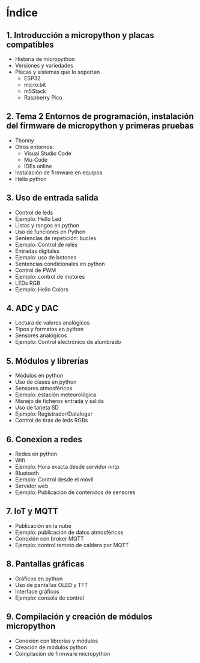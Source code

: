 # Índice

## 1. Introducción a micropython y placas compatibles

* Historia de micropython
* Versiones y variedades
* Placas y sistemas que lo soportan
    * ESP32
    * micro:bit
    * m5Stack
    * Raspberry Pico

## 2. Tema 2 Entornos de programación, instalación del firmware de micropython y primeras pruebas
* Thonny
* Otros entornos:
    * Visual Studio Code
    * Mu-Code
    * IDEs online
* Instalación de firmware en equipos    
* Hello python

## 3. Uso de entrada salida
* Control de leds
* Ejemplo: Hello Led
* Listas y rangos en python
* Uso de funciones en Python
* Sentencias de repetición: bucles
* Ejemplo: Control de relés
* Entradas digitales
* Ejemplo: uso de botones
* Sentencias condicionales en python
* Control de PWM
* Ejemplo: control de motores
* LEDs RGB
* Ejemplo: Hello Colors

## 4. ADC y DAC
* Lectura de valores analógicos
* Tipos y formatos en python
* Sensores analógicos
* Ejemplo: Control electrónico de alumbrado 

## 5. Módulos y librerías
* Módulos en python
* Uso de clases en python
* Sensores atmosféricos
* Ejemplo: estación meteorológica
* Manejo de ficheros entrada y salida
* Uso de tarjeta SD
* Ejemplo: Registrador/Dataloger
* Control de tiras de leds RGBs

## 6. Conexion a redes
* Redes en python
* Wifi
* Ejemplo: Hora exacta desde servidor nntp
* Bluetooth
* Ejemplo: Control desde el móvil
* Servidor web
* Ejemplo: Publicación de contenidos de sensores

## 7. IoT y MQTT 
* Publicación en la nube
* Ejemplo: publicación de datos atmosféricos
* Conexión con broker MQTT
* Ejemplo: control remoto de caldera por MQTT

## 8. Pantallas gráficas
* Gráficos en python
* Uso de pantallas OLED y TFT
* Interface gráficos
* Ejemplo: consola de control

## 9. Compilación y creación de módulos micropython
* Conexión con librerías y módulos
* Creación de módulos python
* Compilación de firmware micropython

